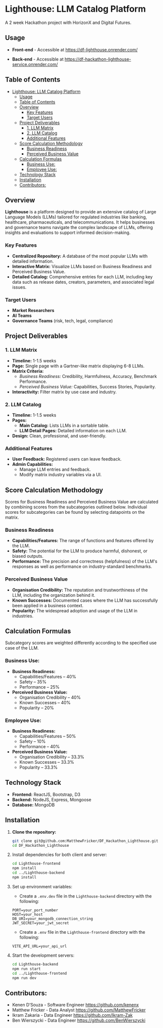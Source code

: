 # Lighthouse: LLM Catalog Platform

A 2 week Hackathon project with HorizonX and Digital Futures.

## Usage

- **Front-end** -  Accessible at https://df-lighthouse.onrender.com/

- **Back-end** -  Accessible at https://df-hackathon-lighthouse-service.onrender.com/


## Table of Contents

- [Lighthouse: LLM Catalog Platform](#lighthouse-llm-catalog-platform)
  - [Usage](#usage)
  - [Table of Contents](#table-of-contents)
  - [Overview](#overview)
    - [Key Features](#key-features)
    - [Target Users](#target-users)
  - [Project Deliverables](#project-deliverables)
    - [1. LLM Matrix](#1-llm-matrix)
    - [2. LLM Catalog](#2-llm-catalog)
    - [Additional Features](#additional-features)
  - [Score Calculation Methodology](#score-calculation-methodology)
    - [Business Readiness](#business-readiness)
    - [Perceived Business Value](#perceived-business-value)
  - [Calculation Formulas](#calculation-formulas)
    - [Business Use:](#business-use)
    - [Employee Use:](#employee-use)
  - [Technology Stack](#technology-stack)
  - [Installation](#installation)
  - [Contributors:](#contributors)

## Overview

**Lighthouse** is a platform designed to provide an extensive catalog of Large Language Models (LLMs) tailored for regulated industries like banking, healthcare, pharmaceuticals, and telecommunications. It helps businesses and governance teams navigate the complex landscape of LLMs, offering insights and evaluations to support informed decision-making.

### Key Features
- **Centralized Repository:** A database of the most popular LLMs with detailed information.
- **Interactive Matrix:** Visualize LLMs based on Business Readiness and Perceived Business Value.
- **Detailed Catalog:** Comprehensive entries for each LLM, including key data such as release dates, creators, parameters, and associated legal issues.

### Target Users
- **Market Researchers**
- **AI Teams**
- **Governance Teams** (risk, tech, legal, compliance)

## Project Deliverables

### 1. LLM Matrix
- **Timeline:** 1-1.5 weeks
- **Page:** Single page with a Gartner-like matrix displaying 6-8 LLMs.
- **Matrix Criteria:**
  - *Business Readiness:* Credibility, Harmfulness, Accuracy, Benchmark Performance.
  - *Perceived Business Value:* Capabilities, Success Stories, Popularity.
- **Interactivity:** Filter matrix by use case and industry.

### 2. LLM Catalog
- **Timeline:** 1-1.5 weeks
- **Pages:**
  - **Main Catalog:** Lists LLMs in a sortable table.
  - **LLM Detail Pages:** Detailed information on each LLM.
- **Design:** Clean, professional, and user-friendly.

### Additional Features
- **User Feedback:** Registered users can leave feedback.
- **Admin Capabilities:**
  - Manage LLM entries and feedback.
  - Modify matrix industry variables via a UI.

## Score Calculation Methodology

Scores for Business Readiness and Perceived Business Value are calculated by combining scores from the subcategories outlined below. Individual scores for subcategories can be found by selecting datapoints on the matrix.

### Business Readiness
- **Capabilities/Features:** The range of functions and features offered by the LLM.
- **Safety:** The potential for the LLM to produce harmful, dishonest, or biased outputs.
- **Performance:** The precision and correctness (helpfulness) of the LLM's responses as well as performance on industry-standard benchmarks.

### Perceived Business Value
- **Organisation Credibility:** The reputation and trustworthiness of the LLM, including the organization behind it.
- **Known Successes:** Documented cases where the LLM has successfully been applied in a business context.
- **Popularity:** The widespread adoption and usage of the LLM in industries.

## Calculation Formulas

Subcategory scores are weighted differently according to the specified use case of the LLM.

### Business Use:
- **Business Readiness:**
  - Capabilities/Features – 40%
  - Safety – 35%
  - Performance – 25%
- **Perceived Business Value:**
  - Organisation Credibility – 40%
  - Known Successes – 40%
  - Popularity – 20%

### Employee Use:
- **Business Readiness:**
  - Capabilities/Features – 50%
  - Safety – 10%
  - Performance – 40%
- **Perceived Business Value:**
  - Organisation Credibility – 33.3%
  - Known Successes – 33.3%
  - Popularity – 33.3%

## Technology Stack
- **Frontend:** ReactJS, Bootstrap, D3
- **Backend:** NodeJS, Express, Mongoose
- **Database:** MongoDB

## Installation

1. **Clone the repository:**
   ```bash
   git clone git@github.com:MatthewFricker/DF_Hackathon_Lighthouse.git
   cd DF_Hackathon_Lighthouse
      ```

2. Install dependencies for both client and server:

    ```sh
    cd Lighthouse-frontend
    npm install
    cd ../Lighthouse-backend
    npm install
    ```

3. Set up environment variables:

    - Create a `.env.dev` file in the `Lighthouse-backend` directory with the following:

    ```env
    PORT=your_port_number
    HOST=your_host
    DB_URI=your_mongodb_connection_string
    JWT_SECRET=your_jwt_secret
    ```
    - Create a `.env` file in the `Lighthouse-frontend` directory with the following:
    ```env
    VITE_API_URL=your_api_url
    ```
  

4. Start the development servers:

    ```sh
    cd Lighthouse-backend
    npm run start
    cd ../Lighthouse-frontend
    npm run dev
    ```

## Contributors: 

- Kenen D’Souza - Software Engineer https://github.com/kenenx
- Matthew Fricker - Data Analyst https://github.com/MatthewFricker
- Ikram Zakaria - Data Engineer https://github.com/Ikram-Zak 
- Ben Wierszycki - Data Engineer https://github.com/BenWierszycki

